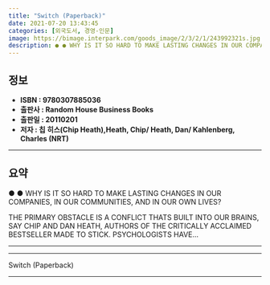 ```yaml
---
title: "Switch (Paperback)"
date: 2021-07-20 13:43:45
categories: [외국도서, 경영-인문]
image: https://bimage.interpark.com/goods_image/2/3/2/1/243992321s.jpg
description: ● ● WHY IS IT SO HARD TO MAKE LASTING CHANGES IN OUR COMPANIES, IN OUR COMMUNITIES, AND IN OUR OWN LIVES? THE PRIMARY OBSTACLE IS A CONFLICT THATS BUILT INTO
---
```


## **정보**

- **ISBN : 9780307885036**
- **출판사 : Random House Business Books**
- **출판일 : 20110201**
- **저자 : 칩 히스(Chip Heath),Heath, Chip/ Heath, Dan/ Kahlenberg, Charles (NRT)**

------



## **요약**

●  ●  WHY IS IT SO HARD TO MAKE LASTING CHANGES IN OUR COMPANIES, IN OUR COMMUNITIES, AND IN OUR OWN LIVES?

THE PRIMARY OBSTACLE IS A CONFLICT THATS BUILT INTO OUR BRAINS, SAY CHIP AND DAN HEATH, AUTHORS OF THE CRITICALLY ACCLAIMED BESTSELLER MADE TO STICK. PSYCHOLOGISTS HAVE... 

------



------


Switch (Paperback) 

------


